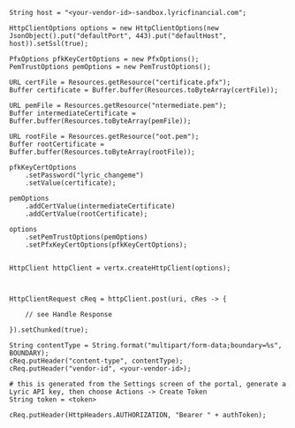	String host = "<your-vendor-id>-sandbox.lyricfinancial.com";

    HttpClientOptions options = new HttpClientOptions(new JsonObject().put("defaultPort", 443).put("defaultHost", host)).setSsl(true);

    PfxOptions pfkKeyCertOptions = new PfxOptions();
    PemTrustOptions pemOptions = new PemTrustOptions();

    URL certFile = Resources.getResource("certificate.pfx");
    Buffer certificate = Buffer.buffer(Resources.toByteArray(certFile));

    URL pemFile = Resources.getResource("ntermediate.pem");
    Buffer intermediateCertificate = Buffer.buffer(Resources.toByteArray(pemFile));

    URL rootFile = Resources.getResource("oot.pem");
    Buffer rootCertificate = Buffer.buffer(Resources.toByteArray(rootFile));

    pfkKeyCertOptions
        .setPassword("lyric_changeme")
        .setValue(certificate);

    pemOptions
        .addCertValue(intermediateCertificate)
        .addCertValue(rootCertificate);

    options
        .setPemTrustOptions(pemOptions)
        .setPfxKeyCertOptions(pfkKeyCertOptions);


    HttpClient httpClient = vertx.createHttpClient(options);

    

    HttpClientRequest cReq = httpClient.post(uri, cRes -> {

    	// see Handle Response
            
    }).setChunked(true);

    String contentType = String.format("multipart/form-data;boundary=%s", BOUNDARY);
    cReq.putHeader("content-type", contentType);
    cReq.putHeader("vendor-id", <your-vendor-id>);

    # this is generated from the Settings screen of the portal, generate a Lyric API key, then choose Actions -> Create Token
	String token = <token>

    cReq.putHeader(HttpHeaders.AUTHORIZATION, "Bearer " + authToken);